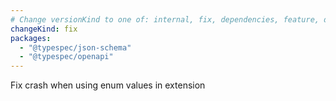```yaml
---
# Change versionKind to one of: internal, fix, dependencies, feature, deprecation, breaking
changeKind: fix
packages:
  - "@typespec/json-schema"
  - "@typespec/openapi"
---
```


Fix crash when using enum values in extension
